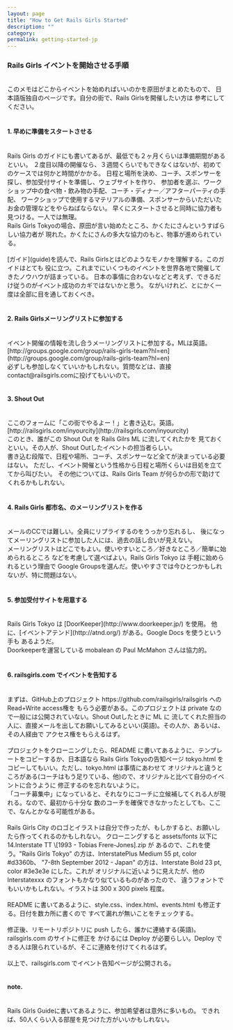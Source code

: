 ```yaml
---
layout: page
title: "How to Get Rails Girls Started"
description: ""
category: 
permalink: getting-started-jp
---
```


### Rails Girls イベントを開始させる手順
<br/>
このメモはどこからイベントを始めればいいのかを原田がまとめたもので、
日本語版独自のページです。自分の街で、Rails Girlsを開催したい方は
参考にしてください。
<br/>
<br/>


#### 1. 早めに準備をスタートさせる
<br/>
Rails Girls のガイドにも書いてあるが、最低でも２ヶ月くらいは準備期間があるといい。
２度目以降の開催なら、３週間くらいでもできなくはないが、初めてのケースでは何かと時間がかかる。
日程と場所を決め、コーチ、スポンサーを探し、参加受付サイトを準備し、ウェブサイトを作り、
参加者を選ぶ、ワークショップ中の食べ物・飲み物の手配、コーチ・ディナー／アフターパーティの手配、
ワークショップで使用するマテリアルの準備、スポンサーからいただいたお金の管理などをやらねばならない。
早くにスタートさせると同時に協力者も見つける。一人では無理。<br/>
Rails Girls Tokyoの場合、原田が言い始めたところ、かくたにさんというすばらしい協力者が
現れた。かくたにさんの多大な協力のもと、物事が進められている。
<br/>
<br/>
[ガイド](guide)を読んで、Rails Girlsとはどのようなモノかを理解する。このガイドはとても
役に立つ。これまでにいくつものイベントを世界各地で開催してきたノウハウが詰まっている。
日本の事情に合わないなどと考えず、できるだけ従うのがイベント成功のカギではないかと思う。
ながいけれど、とにかく一度は全部に目を通しておくべき。
<br/>
<br/>

#### 2. Rails Girlsメーリングリストに参加する
<br/>
イベント開催の情報を流し合うメーリングリストに参加する。MLは英語。
[http://groups.google.com/group/rails-girls-team?hl=en](http://groups.google.com/group/rails-girls-team?hl=en)
<br/>
必ずしも参加しなくていいかもしれない。質問などは、直接 contact@railsgirls.comに投げてもいいので。
<br/>
<br/>

#### 3. Shout Out
<br/>
ここのフォームに「この街でやるよー！」と書き込む。英語。
[http://railsgirls.com/inyourcity](http://railsgirls.com/inyourcity)
<br/>
このとき、誰がこの Shout Out を Rails Gilrs ML に流してくれたかを
見ておくといい。その人が、Shout Outしたイベントの担当者らしい。
<br/>
書き込む段階で、日程や場所、コーチ、スポンサーなど全てが決まっている必要はない。
ただし、イベント開催という性格から日程と場所くらいは目処を立ててから叫びたい。
その他については、Rails Girls Team が何らかの形で助けてくれるかもしれない。
<br/>
<br/>


#### 4. Rails Girls 都市名、のメーリングリストを作る
<br/>
メールのCCでは難しい。全員にリプライするのをうっかり忘れるし、
後になってメーリングリストに参加した人には、過去の話し合いが見えない。<br/>
メーリングリストはどこでもよい。使いやすいところ／好きなところ／簡単に始められるところ
などを考慮して選べばよい。Rails Girls Tokyo は 手軽に始められるという理由で
Google Groupsを選んだ。使いやすさでは今ひとつかもしれないが、特に問題はない。
<br/>
<br/>


#### 5. 参加受付サイトを用意する
<br/>
Rails Girls Tokyo は [DoorKeeper](http://www.doorkeeper.jp/) を使用。
他に、[イベントアテンド](http://atnd.org/) がある。Google Docs を使うという手も
あるようだ。<br/>
Doorkeeperを運営している mobalean の Paul McMahon さんは協力的。
<br/>
<br/>


#### 6. railsgirls.com でイベントを告知する
<br/>
まずは、GitHub上のプロジェクト https://github.com/railsgirls/railsgirls へのRead+Write access権を
もらう必要がある。このプロジェクトは private なので一般には公開されていない。Shout Outしたときに ML に
流してくれた担当の人に、直接メールを出してお願いしてみるといい(英語)。その人か、あるいは、その人経由で
アクセス権をもらえるはず。<br/>
<br/>
プロジェクトをクローニングしたら、README に書いてあるように、テンプレートをコピーするか、日本語なら
Rails Girls Tokyoの告知ページ tokyo.html をコピーしてもいい。ただし、tokyo.html は事情にあわせて
オリジナルと違うところがある(コーチはもう足りている、他)ので、オリジナルと比べて自分のイベントに合うように
修正するのを忘れないように。<br/>
「コーチ募集中」になっていると、それなりにコーチに立候補してくれる人が現れる。なので、最初から十分な
数のコーチを確保できなかったとしても、ここで、なんとかなる可能性がある。<br/>
<br/>
Rails Girls City のロゴとイラストは自分で作ったが、もしかすると、お願いしたら作ってくれるのかもしれない。
クローニングすると assets/fonts 以下に 14.Interstate TT     \[1993 - Tobias Frere-Jones].zip が
あるので、これを使う。"Rails Girls Tokyo" の方は、InterstatePlus Medium 55 pt, color #d3360b、
"7-8th September 2012 - Japan" の方は、Interstate Bold 23 pt, color #3e3e3e にした。これが
オリジナルに近いように見えたが、他の Interstatexxx のフォントもかなり似ているものがあったので、
違うフォントでもいいかもしれない。イラストは 300 x 300 pixels 程度。<br/>
<br/>
README に書いてあるように、style.css、index.html、events.html も修正する。日付を数カ所に書くので
すべて漏れが無いことをチェックする。<br/>
<br/>
修正後、リモートリポジトリに push したら、誰かに連絡する(英語)。railsgirls.com のサイトに修正を
かけるには Deploy が必要らしい。Deploy できる人は限られているが、そこに連絡を付けてくれるはず。<br/>
<br/>
以上で、railsgirls.com でイベント告知ページが公開される。<br/>
<br/>


#### note.
<br/>
Rails Girls Guideに書いてあるように、参加希望者は意外に多いもの。
できれば、50人くらい入る部屋を見つけた方がいいかもしれない。<br/>
<br/>


